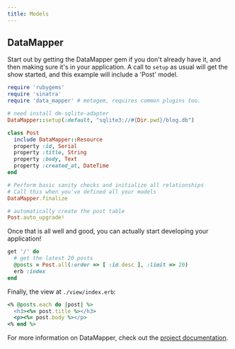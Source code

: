 ```yaml
---
title: Models
---
```


## DataMapper

Start out by getting the DataMapper gem if you don't already have it, and then
making sure it's in your application. A call to `setup` as usual will get the
show started, and this example will include a 'Post' model.

```ruby
require 'rubygems'
require 'sinatra'
require 'data_mapper' # metagem, requires common plugins too.

# need install dm-sqlite-adapter
DataMapper::setup(:default, "sqlite3://#{Dir.pwd}/blog.db")

class Post
  include DataMapper::Resource
  property :id, Serial
  property :title, String
  property :body, Text
  property :created_at, DateTime
end

# Perform basic sanity checks and initialize all relationships
# Call this when you've defined all your models
DataMapper.finalize

# automatically create the post table
Post.auto_upgrade!
```

Once that is all well and good, you can actually start developing your
application!

```ruby
get '/' do
  # get the latest 20 posts
  @posts = Post.all(:order => [ :id.desc ], :limit => 20)
  erb :index
end
```

Finally, the view at `./view/index.erb`:

```ruby
<% @posts.each do |post| %>
  <h3><%= post.title %></h3>
  <p><%= post.body %></p>
<% end %>
```

For more information on DataMapper, check out the [project
documentation](http://datamapper.org/docs/ "DataMapper").
